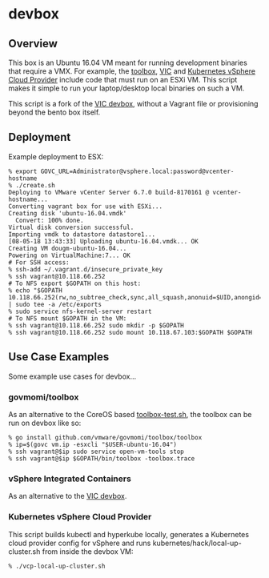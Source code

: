 # devbox

## Overview

This box is an Ubuntu 16.04 VM meant for running development binaries that require a VMX.
For example, the [toolbox][toolbox], [VIC][vic] and [Kubernetes vSphere Cloud Provider][vcp] include code that must run on an ESXi VM.
This script makes it simple to run your laptop/desktop local binaries on such a VM.

This script is a fork of the [VIC devbox](https://github.com/vmware/vic/tree/master/infra/machines/devbox),
without a Vagrant file or provisioning beyond the bento box itself.

[toolbox]:https://github.com/vmware/govmomi/blob/master/toolbox/README.md
[vic]:https://github.com/vmware/vic
[vcp]:https://github.com/kubernetes/kubernetes/tree/master/pkg/cloudprovider/providers/vsphere

## Deployment

Example deployment to ESX:

``` console
% export GOVC_URL=Administrator@vsphere.local:password@vcenter-hostname
% ./create.sh
Deploying to VMware vCenter Server 6.7.0 build-8170161 @ vcenter-hostname...
Converting vagrant box for use with ESXi...
Creating disk 'ubuntu-16.04.vmdk'
  Convert: 100% done.
Virtual disk conversion successful.
Importing vmdk to datastore datastore1...
[08-05-18 13:43:33] Uploading ubuntu-16.04.vmdk... OK
Creating VM dougm-ubuntu-16.04...
Powering on VirtualMachine:7... OK
# For SSH access:
% ssh-add ~/.vagrant.d/insecure_private_key
% ssh vagrant@10.118.66.252
# To NFS export $GOPATH on this host:
% echo "$GOPATH 10.118.66.252(rw,no_subtree_check,sync,all_squash,anonuid=$UID,anongid=$UID)" | sudo tee -a /etc/exports
% sudo service nfs-kernel-server restart
# To NFS mount $GOPATH in the VM:
% ssh vagrant@10.118.66.252 sudo mkdir -p $GOPATH
% ssh vagrant@10.118.66.252 sudo mount 10.118.67.103:$GOPATH $GOPATH
```

## Use Case Examples

Some example use cases for devbox...

### govmomi/toolbox

As an alternative to the CoreOS based [toolbox-test.sh](../../toolbox/toolbox-test.sh), the toolbox can be run on devbox like so:

``` console
% go install github.com/vmware/govmomi/toolbox/toolbox
% ip=$(govc vm.ip -esxcli "$USER-ubuntu-16.04")
% ssh vagrant@$ip sudo service open-vm-tools stop
% ssh vagrant@$ip $GOPATH/bin/toolbox -toolbox.trace
```

### vSphere Integrated Containers

As an alternative to the [VIC devbox](https://github.com/vmware/vic/tree/master/infra/machines/devbox).

### Kubernetes vSphere Cloud Provider

This script builds kubectl and hyperkube locally, generates a Kubernetes cloud provider config for vSphere and runs kubernetes/hack/local-up-cluster.sh from
inside the devbox VM:

``` console
% ./vcp-local-up-cluster.sh
```
